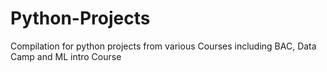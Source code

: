# Python-Projects
Compilation for python projects from various Courses including BAC, Data Camp and ML intro Course 
